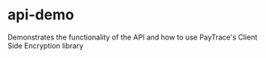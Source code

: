 api-demo
========

Demonstrates the functionality of the API and how to use PayTrace's Client Side Encryption library
